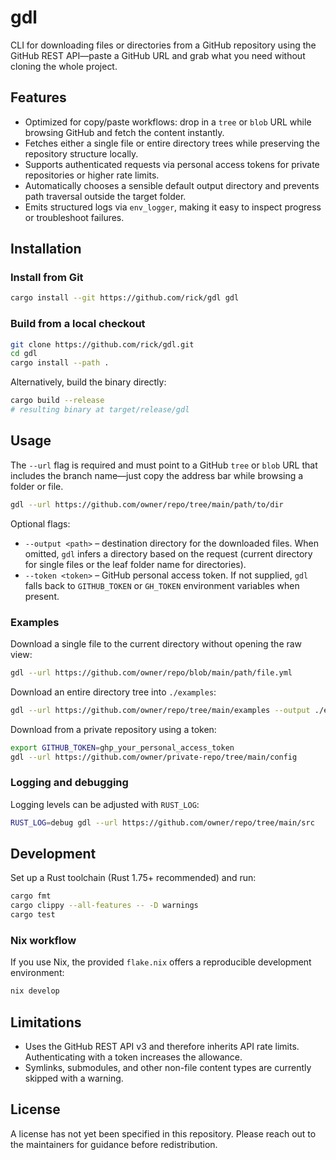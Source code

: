 # gdl

CLI for downloading files or directories from a GitHub repository using the GitHub REST API—paste a GitHub URL and grab what you need without cloning the whole project.

## Features
- Optimized for copy/paste workflows: drop in a `tree` or `blob` URL while browsing GitHub and fetch the content instantly.
- Fetches either a single file or entire directory trees while preserving the repository structure locally.
- Supports authenticated requests via personal access tokens for private repositories or higher rate limits.
- Automatically chooses a sensible default output directory and prevents path traversal outside the target folder.
- Emits structured logs via `env_logger`, making it easy to inspect progress or troubleshoot failures.

## Installation

### Install from Git
```bash
cargo install --git https://github.com/rick/gdl gdl
```

### Build from a local checkout
```bash
git clone https://github.com/rick/gdl.git
cd gdl
cargo install --path .
```

Alternatively, build the binary directly:
```bash
cargo build --release
# resulting binary at target/release/gdl
```

## Usage

The `--url` flag is required and must point to a GitHub `tree` or `blob` URL that includes the branch name—just copy the address bar while browsing a folder or file.

```bash
gdl --url https://github.com/owner/repo/tree/main/path/to/dir
```

Optional flags:
- `--output <path>` – destination directory for the downloaded files. When omitted, `gdl` infers a directory based on the request (current directory for single files or the leaf folder name for directories).
- `--token <token>` – GitHub personal access token. If not supplied, `gdl` falls back to `GITHUB_TOKEN` or `GH_TOKEN` environment variables when present.

### Examples

Download a single file to the current directory without opening the raw view:
```bash
gdl --url https://github.com/owner/repo/blob/main/path/file.yml
```

Download an entire directory tree into `./examples`:
```bash
gdl --url https://github.com/owner/repo/tree/main/examples --output ./examples
```

Download from a private repository using a token:
```bash
export GITHUB_TOKEN=ghp_your_personal_access_token
gdl --url https://github.com/owner/private-repo/tree/main/config
```

### Logging and debugging

Logging levels can be adjusted with `RUST_LOG`:
```bash
RUST_LOG=debug gdl --url https://github.com/owner/repo/tree/main/src
```

## Development

Set up a Rust toolchain (Rust 1.75+ recommended) and run:
```bash
cargo fmt
cargo clippy --all-features -- -D warnings
cargo test
```

### Nix workflow

If you use Nix, the provided `flake.nix` offers a reproducible development environment:
```bash
nix develop
```

## Limitations
- Uses the GitHub REST API v3 and therefore inherits API rate limits. Authenticating with a token increases the allowance.
- Symlinks, submodules, and other non-file content types are currently skipped with a warning.

## License

A license has not yet been specified in this repository. Please reach out to the maintainers for guidance before redistribution.
